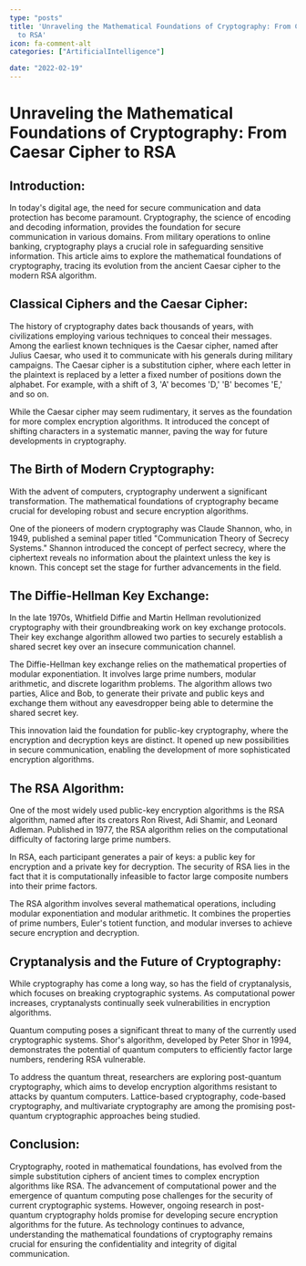 ```yaml
---
type: "posts"
title: 'Unraveling the Mathematical Foundations of Cryptography: From Caesar Cipher
  to RSA'
icon: fa-comment-alt
categories: ["ArtificialIntelligence"]

date: "2022-02-19"
---
```




# Unraveling the Mathematical Foundations of Cryptography: From Caesar Cipher to RSA

## Introduction:

In today's digital age, the need for secure communication and data protection has become paramount. Cryptography, the science of encoding and decoding information, provides the foundation for secure communication in various domains. From military operations to online banking, cryptography plays a crucial role in safeguarding sensitive information. This article aims to explore the mathematical foundations of cryptography, tracing its evolution from the ancient Caesar cipher to the modern RSA algorithm.

## Classical Ciphers and the Caesar Cipher:

The history of cryptography dates back thousands of years, with civilizations employing various techniques to conceal their messages. Among the earliest known techniques is the Caesar cipher, named after Julius Caesar, who used it to communicate with his generals during military campaigns. The Caesar cipher is a substitution cipher, where each letter in the plaintext is replaced by a letter a fixed number of positions down the alphabet. For example, with a shift of 3, 'A' becomes 'D,' 'B' becomes 'E,' and so on.

While the Caesar cipher may seem rudimentary, it serves as the foundation for more complex encryption algorithms. It introduced the concept of shifting characters in a systematic manner, paving the way for future developments in cryptography.

## The Birth of Modern Cryptography:

With the advent of computers, cryptography underwent a significant transformation. The mathematical foundations of cryptography became crucial for developing robust and secure encryption algorithms.

One of the pioneers of modern cryptography was Claude Shannon, who, in 1949, published a seminal paper titled "Communication Theory of Secrecy Systems." Shannon introduced the concept of perfect secrecy, where the ciphertext reveals no information about the plaintext unless the key is known. This concept set the stage for further advancements in the field.

## The Diffie-Hellman Key Exchange:

In the late 1970s, Whitfield Diffie and Martin Hellman revolutionized cryptography with their groundbreaking work on key exchange protocols. Their key exchange algorithm allowed two parties to securely establish a shared secret key over an insecure communication channel.

The Diffie-Hellman key exchange relies on the mathematical properties of modular exponentiation. It involves large prime numbers, modular arithmetic, and discrete logarithm problems. The algorithm allows two parties, Alice and Bob, to generate their private and public keys and exchange them without any eavesdropper being able to determine the shared secret key.

This innovation laid the foundation for public-key cryptography, where the encryption and decryption keys are distinct. It opened up new possibilities in secure communication, enabling the development of more sophisticated encryption algorithms.

## The RSA Algorithm:

One of the most widely used public-key encryption algorithms is the RSA algorithm, named after its creators Ron Rivest, Adi Shamir, and Leonard Adleman. Published in 1977, the RSA algorithm relies on the computational difficulty of factoring large prime numbers.

In RSA, each participant generates a pair of keys: a public key for encryption and a private key for decryption. The security of RSA lies in the fact that it is computationally infeasible to factor large composite numbers into their prime factors.

The RSA algorithm involves several mathematical operations, including modular exponentiation and modular arithmetic. It combines the properties of prime numbers, Euler's totient function, and modular inverses to achieve secure encryption and decryption.

## Cryptanalysis and the Future of Cryptography:

While cryptography has come a long way, so has the field of cryptanalysis, which focuses on breaking cryptographic systems. As computational power increases, cryptanalysts continually seek vulnerabilities in encryption algorithms.

Quantum computing poses a significant threat to many of the currently used cryptographic systems. Shor's algorithm, developed by Peter Shor in 1994, demonstrates the potential of quantum computers to efficiently factor large numbers, rendering RSA vulnerable.

To address the quantum threat, researchers are exploring post-quantum cryptography, which aims to develop encryption algorithms resistant to attacks by quantum computers. Lattice-based cryptography, code-based cryptography, and multivariate cryptography are among the promising post-quantum cryptographic approaches being studied.

## Conclusion:

Cryptography, rooted in mathematical foundations, has evolved from the simple substitution ciphers of ancient times to complex encryption algorithms like RSA. The advancement of computational power and the emergence of quantum computing pose challenges for the security of current cryptographic systems. However, ongoing research in post-quantum cryptography holds promise for developing secure encryption algorithms for the future. As technology continues to advance, understanding the mathematical foundations of cryptography remains crucial for ensuring the confidentiality and integrity of digital communication.